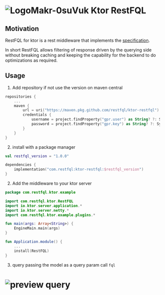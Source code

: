 # ![LogoMakr-0suVuk](https://user-images.githubusercontent.com/3071208/224511991-de64ec4d-1476-42f4-9645-b80e1d68e2f0.svg) Ktor RestFQL

## Motivation

RestFQL for ktor is a rest middleware that implements the [specification](https://github.com/restfql/Specification).

In short RestFQL allows filtering of response driven by the querying side without breaking caching and keeping the capability for the backend to do optimizations as required.

## Usage
1. Add repository if not use the version on maven central
```kotlin
repositories {
    ...
    maven {
        url = uri("https://maven.pkg.github.com/restfql/ktor-restfql")
        credentials {
            username = project.findProperty("gpr.user") as String? ?: System.getenv("GITHUB_ACTOR")
            password = project.findProperty("gpr.key") as String? ?: System.getenv("GITHUB_TOKEN")
        }
    }
}
```

2. install with a package manager
```kotlin
val restfql_version = "1.0.0"

dependencies {
    implementation("com.restfql:ktor-restfql:$restfql_version")
}
```

2. Add the middleware to your ktor server

```kotlin
package com.restfql.ktor.example

import com.restfql.ktor.RestFQL
import io.ktor.server.application.*
import io.ktor.server.netty.*
import com.restfql.ktor.example.plugins.*

fun main(args: Array<String>) {
    EngineMain.main(args)
}

fun Application.module() {
    ...
    install(RestFQL)
}
```

3. query passing the model as a query param call `fql`
# ![preview query](https://user-images.githubusercontent.com/3071208/224512973-f5ae4679-2790-4a55-86e6-e0da1293c69b.png)
